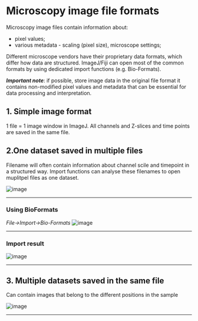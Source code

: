 
# Microscopy image file formats

Microscopy image files contain information about:
- pixel values;
- various metadata - scaling (pixel size), microscope settings;

Different microscope vendors have their proprietary data formats, which differ how data are structured. ImageJ/Fiji can open most of the common formats by using dedicated import functions (e.g. Bio-Formats).

***Important note***: if possible, store image data in the original file format it contains non-modified pixel values and metadata that can be essential for data processing and interpretation.  

## 1. Simple image format

1 file = 1 image window in ImageJ. All channels and Z-slices and time points are saved in the same file.

## 2.One dataset saved in multiple files

Filename will often contain information about channel scile and timepoint in a structured way. Import functions can analyse these filenames to open muplitpel files as one dataset.

![image](https://user-images.githubusercontent.com/6419504/39753827-730e1530-52c0-11e8-832d-f7eb65a2fd23.png)

---

### Using BioFormats  
*File->Import->Bio-Formats*
![image](https://user-images.githubusercontent.com/6419504/39753042-bb6fe78e-52bd-11e8-9396-da01b1146059.png)

---
### Import result

![image](https://user-images.githubusercontent.com/6419504/39754026-1a31f700-52c1-11e8-8187-0915c82fe85c.png)

---

## 3. Multiple datasets saved in the same file
Can contain images that belong to the different positions in the sample

![image](https://user-images.githubusercontent.com/6419504/39753500-5183f6a6-52bf-11e8-811a-4ef2c4e4a672.png)


---

